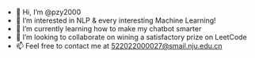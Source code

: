 - 👋 Hi, I’m @pzy2000
- 👀 I’m interested in NLP & every interesting Machine Learning!
- 🌱 I’m currently learning how to make my chatbot smarter
- 💞️ I’m looking to collaborate on wining a satisfactory prize on LeetCode
- 📫 Feel free to contact me at 522022000027@smail.nju.edu.cn


